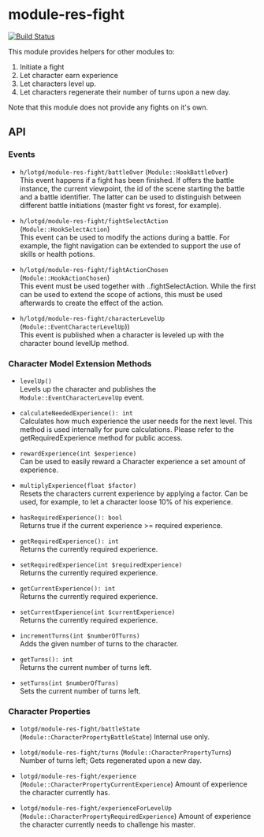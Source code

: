 # module-res-fight
[![Build Status](https://travis-ci.org/lotgd/module-res-fight.svg?branch=master)](https://travis-ci.org/lotgd/module-res-fight)

This module provides helpers for other modules to:
1. Initiate a fight
2. Let character earn experience
3. Let characters level up.
4. Let characters regenerate their number of turns upon a new day.

Note that this module does not provide any fights on it's own.

## API
### Events
- `h/lotgd/module-res-fight/battleOver` (`Module::HookBattleOver`)\
This event happens if a fight has been finished. If offers the battle instance, the current viewpoint, the 
id of the scene starting the battle and a battle identifier. The latter can be used to distinguish between 
different battle initiations (master fight vs forest, for example).

- `h/lotgd/module-res-fight/fightSelectAction` (`Module::HookSelectAction`)\
This event can be used to modify the actions during a battle. For example, the fight navigation can be 
extended to support the use of skills or health potions.

- `h/lotgd/module-res-fight/fightActionChosen` (`Module::HookActionChosen`)\
This event must be used together with ..fightSelectAction. While the first can be used to extend the 
scope of actions, this must be used afterwards to create the effect of the action.

- `h/lotgd/module-res-fight/characterLevelUp` (`Module::EventCharacterLevelUp`))\
This event is published when a character is leveled up with the character bound levelUp method.

### Character Model Extension Methods
- `levelUp()`\
Levels up the character and publishes the `Module::EventCharacterLevelUp` event.

- `calculateNeededExperience(): int`\
Calculates how much experience the user needs for the next level. This method is used internally for
pure calculations. Please refer to the getRequiredExperience method for public access.

- `rewardExperience(int $experience)`\
Can be used to easily reward a Character experience a set amount of experience.

- `multiplyExperience(float $factor)`\
Resets the characters current experience by applying a factor. Can be used, for example, to let a character
loose 10% of his experience.

- `hasRequiredExperience(): bool`\
Returns true if the current experience >= required experience.

- `getRequiredExperience(): int`\
Returns the currently required experience.

- `setRequiredExperience(int $requiredExperience)`\
Returns the currently required experience.

- `getCurrentExperience(): int`\
Returns the currently required experience.

- `setCurrentExperience(int $currentExperience)`\
Returns the currently required experience.

- `incrementTurns(int $numberOfTurns)`\
Adds the given number of turns to the character.

- `getTurns(): int`\
Returns the current number of turns left.

- `setTurns(int $numberOfTurns)`\
Sets the current number of turns left.

### Character Properties
- `lotgd/module-res-fight/battleState` (`Module::CharacterPropertyBattleState`)
Internal use only.

- `lotgd/module-res-fight/turns` (`Module::CharacterPropertyTurns`)
Number of turns left; Gets regenerated upon a new day.

- `lotgd/module-res-fight/experience` (`Module::CharacterPropertyCurrentExperience`)
Amount of experience the character currently has.

- `lotgd/module-res-fight/experienceForLevelUp` (`Module::CharacterPropertyRequiredExperience`)
Amount of experience the character currently needs to challenge his master.